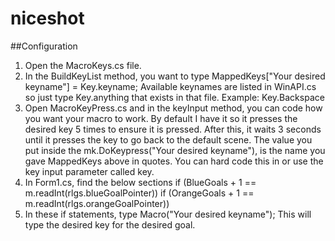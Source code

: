 # niceshot
##Configuration
1. Open the MacroKeys.cs file.
2. In the BuildKeyList method, you want to type MappedKeys["Your desired keyname"] = Key.keyname; 
   Available keynames are listed in WinAPI.cs so just type Key.anything that exists in that file. Example: Key.Backspace
3. Open MacroKeyPress.cs and in the keyInput method, you can code how you want your macro to work. By default I have it so it presses the    desired key 5 times to ensure it is pressed. After this, it waits 3 seconds until it presses the key to go back to the default scene.      The value you put inside the mk.DoKeypress("Your desired keyname"), is the name you gave MappedKeys above in quotes. You can hard code    this in or use the key input parameter called key.
4. In Form1.cs, find the below sections 
  if (BlueGoals + 1 == m.readInt(rlgs.blueGoalPointer))
  if (OrangeGoals + 1 == m.readInt(rlgs.orangeGoalPointer))
5. In these if statements, type Macro("Your desired keyname"); This will type the desired key for the desired goal.
